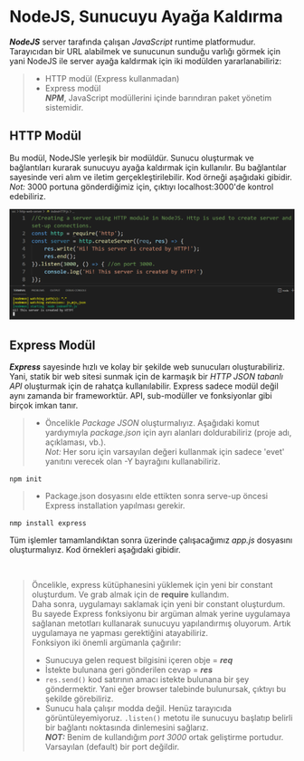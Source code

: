 # NodeJS, Sunucuyu Ayağa Kaldırma
***NodeJS*** server tarafında çalışan *JavaScript* runtime platformudur. Tarayıcıdan bir URL alabilmek ve sunucunun sunduğu varlığı görmek için yani NodeJS ile server ayağa kaldırmak için iki modülden yararlanabiliriz:  
> * HTTP modül (Express kullanmadan)  
> * Express modül  
***NPM***, JavaScript modüllerini içinde barındıran paket yönetim sistemidir.

## HTTP Modül  
Bu modül, NodeJSle yerleşik bir modüldür. Sunucu oluşturmak ve bağlantıları kurarak sunucuyu ayağa kaldırmak için kullanılır. Bu bağlantılar sayesinde veri alım ve iletim gerçekleştirilebilir. Kod örneği aşağıdaki gibidir.  
*Not:* 3000 portuna gönderdiğimiz için, çıktıyı localhost:3000'de kontrol edebiliriz.  

<p align="center"> <img width=600  src ="https://github.com/A101-Node-js-TypeScript-Bootcamp/a101-bootcamp-odev1-berceou/blob/main/serveup-nodejs/img/built-http-server.png"> </p> 



## Express Modül  
***Express*** sayesinde hızlı ve kolay bir şekilde web sunucuları oluşturabiliriz. Yani, statik bir web sitesi sunmak için de karmaşık bir *HTTP JSON tabanlı API* oluşturmak için de rahatça kullanılabilir.
Express sadece modül değil aynı zamanda bir frameworktür. API, sub-modüller ve fonksiyonlar gibi birçok imkan tanır.  
>* Öncelikle *Package JSON* oluşturmalıyız. Aşağıdaki komut yardıymıyla *package.json* için ayrı alanları doldurabiliriz (proje adı, açıklaması, vb.).  
*Not:* Her soru için varsayılan değeri kullanmak için sadece 'evet' yanıtını verecek olan -Y bayrağını kullanabiliriz.  

```
npm init  
```  

>* Package.json dosyasını elde ettikten sonra serve-up öncesi Express installation yapılması gerekir.  

```
nmp install express  
```  
Tüm işlemler tamamlandıktan sonra üzerinde çalışacağımız *app.js* dosyasını oluşturmalıyız. Kod örnekleri aşağıdaki gibidir.  

<p align="center"> <img width=600 sec="https://github.com/A101-Node-js-TypeScript-Bootcamp/a101-bootcamp-odev1-berceou/blob/main/serveup-nodejs/img/built-server-express.png"> </p>

> Öncelikle, express kütüphanesini yüklemek için yeni bir constant oluşturdum. Ve grab almak için de **require** kullandım.  
> Daha sonra, uygulamayı saklamak için yeni bir constant oluşturdum. Bu sayede Express fonksiyonu bir argüman almak yerine uygulamaya sağlanan metotları kullanarak sunucuyu yapılandırmış oluyorum. Artık uygulamaya ne yapması gerektiğini atayabiliriz.  
> Fonksiyon iki önemli argümanla çağırılır:
> * Sunucuya gelen request bilgisini içeren obje = ***req***
> * İstekte bulunana geri gönderilen cevap = ***res***
> * ```res.send()``` kod satırının amacı istekte bulunana bir şey göndermektir. Yani eğer browser talebinde bulunursak, çıktıyı bu şekilde görebiliriz.
> * Sunucu hala çalışır modda değil. Henüz tarayıcıda görüntüleyemiyoruz.  ``` .listen() ``` metotu ile sunucuyu başlatıp belirli bir bağlantı noktasında dinlemesini sağlarız.  
 ***NOT:*** Benim de kullandığım *port 3000* ortak geliştirme portudur. Varsayılan (default) bir port değildir.  





